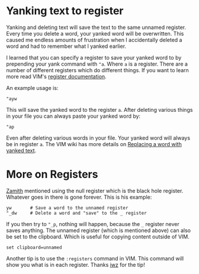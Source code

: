 # Yanking text to register

Yanking and deleting text will save the text to the same unnamed register. Every time you delete a word, your 
yanked word will be overwritten. This caused me endless amounts of frustration when I accidentally deleted a word and had to
remember what I yanked earlier.

I learned that you can specify a register to save your yanked word to by prepending your yank command with `"a`. Where `a`
is a register. There are a number of different registers which do different things. If you want to learn more read VIM's [register
documentation](http://vimdoc.sourceforge.net/htmldoc/change.html#registers).

An example usage is:

`"ayw`

This will save the yanked word to the register `a`. After deleting various things in your file you can always paste your yanked
word by:

`"ap`

Even after deleting various words in your file. Your yanked word will always be in register `a`.
The VIM wiki has more details on [Replacing a word with yanked text](http://vim.wikia.com/wiki/Replace_a_word_with_yanked_text).

# More on Registers

[Zamith](https://github.com/zamith) mentioned using the null register which is the black hole register. Whatever goes in there is gone forever. This is his example:

```
yw       # Save a word to the unnamed register
"_dw     # Delete a word and "save" to the _ register
```
  
If you then try to `"_p`, nothing will happen, because the `_` register never saves anything. The unnamed register (which is mentioned above) can also be set to the clipboard. Which is useful for copying content outside of VIM.

`set clipboard=unnamed`
  
Another tip is to use the `:registers` command in VIM. This command will show you what is in each register. Thanks [iwz](https://github.com/iwz) for the tip!

